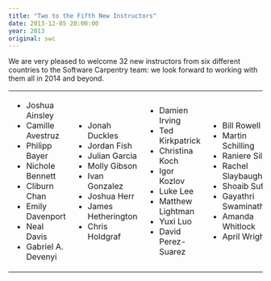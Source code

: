```yaml
---
title: "Two to the Fifth New Instructors"
date: 2013-12-05 20:00:00
year: 2013
original: swc
---
```

<p>
  We are very pleased to welcome 32 new instructors
  from six different countries
  to the Software Carpentry team:
  we look forward to working with them all in 2014 and beyond.
</p>
<table>
  <tr>
    <td>
      <ul>
	<li>Joshua Ainsley</li>
	<li>Camille Avestruz</li>
	<li>Philipp Bayer</li>
	<li>Nichole Bennett</li>
	<li>Cliburn Chan</li>
	<li>Emily Davenport</li>
	<li>Neal Davis</li>
	<li>Gabriel A. Devenyi</li>
      </ul>
    </td>
    <td>
      <ul>
	<li>Jonah Duckles</li>
	<li>Jordan Fish</li>
	<li>Julian Garcia</li>
	<li>Molly Gibson</li>
	<li>Ivan Gonzalez</li>
	<li>Joshua Herr</li>
	<li>James Hetherington</li>
	<li>Chris Holdgraf</li>
      </ul>
    </td>
    <td>
      <ul>
	<li>Damien Irving</li>
	<li>Ted Kirkpatrick</li>
	<li>Christina Koch</li>
	<li>Igor Kozlov</li>
	<li>Luke Lee</li>
	<li>Matthew Lightman</li>
	<li>Yuxi Luo</li>
	<li>David Perez-Suarez</li>
      </ul>
    </td>
    <td>
      <ul>
	<li>Bill Rowell</li>
	<li>Martin Schilling</li>
	<li>Raniere Silva</li>
	<li>Rachel Slaybaugh</li>
	<li>Shoaib Sufi</li>
	<li>Gayathri Swaminathan</li>
	<li>Amanda Whitlock</li>
	<li>April Wright</li>
      </ul>
    </td>
  </tr>
</table>
